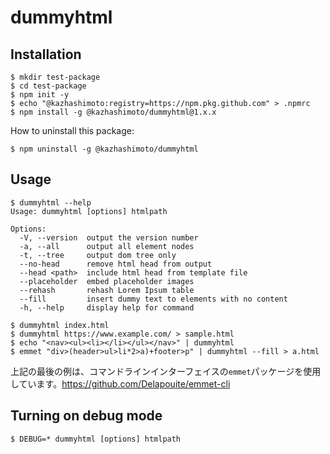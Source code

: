 # dummyhtml

## Installation
```
$ mkdir test-package
$ cd test-package
$ npm init -y
$ echo "@kazhashimoto:registry=https://npm.pkg.github.com" > .npmrc
$ npm install -g @kazhashimoto/dummyhtml@1.x.x
```

How to uninstall this package:
```
$ npm uninstall -g @kazhashimoto/dummyhtml
```

## Usage
```
$ dummyhtml --help
Usage: dummyhtml [options] htmlpath

Options:
  -V, --version  output the version number
  -a, --all      output all element nodes
  -t, --tree     output dom tree only
  --no-head      remove html head from output
  --head <path>  include html head from template file
  --placeholder  embed placeholder images
  --rehash       rehash Lorem Ipsum table
  --fill         insert dummy text to elements with no content
  -h, --help     display help for command
```

```
$ dummyhtml index.html
$ dummyhtml https://www.example.com/ > sample.html
$ echo "<nav><ul><li></li></ul></nav>" | dummyhtml
$ emmet "div>(header>ul>li*2>a)+footer>p" | dummyhtml --fill > a.html
```

上記の最後の例は、コマンドラインインターフェイスの`emmet`パッケージを使用しています。https://github.com/Delapouite/emmet-cli


## Turning on debug mode
```
$ DEBUG=* dummyhtml [options] htmlpath
```

